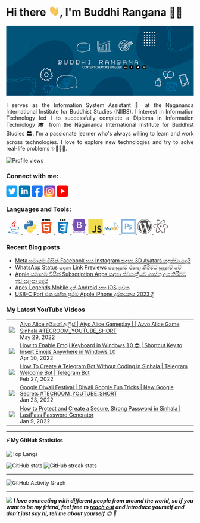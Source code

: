 # Hi there <img src="https://raw.githubusercontent.com/ABSphreak/ABSphreak/master/gifs/Hi.gif" width="30px">, I'm Buddhi Rangana 👨‍💻

![alt text](https://raw.githubusercontent.com/buddhirangana/buddhirangana/master/GitHub-Profile-Cover.png)

<!-- About me -->
<p align="justify">
I serves as the Information System Assistant 💼 at the Nāgānanda International Institute for Buddhist Studies (NIIBS). I interest in Information Technology led I to successfully complete a Diploma in Information Technology 🎓 from the Nāgānanda International Institute for Buddhist Studies 🏛. I'm a passionate learner who's always willing to learn and work across technologies. I love to explore new technologies and try to solve real-life problems ✨👨🏻‍💻.
</p>

<!-- visitor counter -->
![Profile views](https://komarev.com/ghpvc/?username=buddhirangana&color=green)

<!-- Connect with me -->
<h3 align="left">Connect with me:</h3>
<p align="left">

<a href="https://twitter.com/buddhirangana" target="blank"><img align="center" src="https://github.com/buddhirangana/buddhirangana/blob/main/assets/twitter.svg" alt="buddhirangana" height="30" width="30" /></a>
<a href="https://linkedin.com/in/buddhirangana" target="blank"><img align="center" src="https://github.com/buddhirangana/buddhirangana/blob/main/assets/linkedin.svg" alt="buddhirangana" height="30" width="30" /></a>
<a href="https://fb.com/buddhi.rangana.official" target="blank"><img align="center" src="https://github.com/buddhirangana/buddhirangana/blob/main/assets/facebook.svg" alt="buddhirangana" height="30" width="30" /></a>
<a href="https://instagram.com/buddhirangana" target="blank"><img align="center" src="https://github.com/buddhirangana/buddhirangana/blob/main/assets/instagram.svg" alt="buddhirangana" height="30" width="30" /></a>
<a href="https://youtube.com/c/tecroom" target="blank"><img align="center" src="https://github.com/buddhirangana/buddhirangana/blob/main/assets/youtube.svg" alt="tecroom" height="30" width="30" /></a>
</p>

<!-- Languages and tools -->
<h3 align="left">Languages and Tools:</h3>
<p align="left"> <a href="https://www.java.com" target="_blank"> <img src="https://github.com/devicons/devicon/blob/master/icons/java/java-original.svg" alt="java" width="40" height="40"/> </a> <a href="https://www.python.org" target="_blank"> <img src="https://raw.githubusercontent.com/devicons/devicon/master/icons/python/python-original.svg" alt="python" width="40" height="40"/> </a> <a href="https://www.w3.org/html/" target="_blank"> <img src="https://raw.githubusercontent.com/devicons/devicon/master/icons/html5/html5-original-wordmark.svg" alt="html5" width="40" height="40"/> </a> <a href="https://www.w3schools.com/css/" target="_blank"> <img src="https://raw.githubusercontent.com/devicons/devicon/master/icons/css3/css3-original-wordmark.svg" alt="css3" width="40" height="40"/> </a> <a href="https://getbootstrap.com" target="_blank"> <img src="https://raw.githubusercontent.com/devicons/devicon/master/icons/bootstrap/bootstrap-plain-wordmark.svg" alt="bootstrap" width="40" height="40"/> </a> <a href="https://developer.mozilla.org/en-US/docs/Web/JavaScript" target="_blank"> <img src="https://raw.githubusercontent.com/devicons/devicon/master/icons/javascript/javascript-original.svg" alt="javascript" width="40" height="40"/> </a> <a href="https://www.mysql.com/" target="_blank"> <img src="https://raw.githubusercontent.com/devicons/devicon/master/icons/mysql/mysql-original-wordmark.svg" alt="mysql" width="40" height="40"/> </a> <a href="https://www.photoshop.com/en" target="_blank"> <img src="https://raw.githubusercontent.com/devicons/devicon/master/icons/photoshop/photoshop-line.svg" alt="photoshop" width="40" height="40"/> </a> <a href="https://wordpress.org" target="_blank"> <img src="https://github.com/devicons/devicon/blob/master/icons/wordpress/wordpress-plain.svg" alt="wordpress" width="40" height="40"/> </a> <a href="https://atom.io" target="_blank"> <img src="https://github.com/devicons/devicon/blob/master/icons/atom/atom-original.svg" alt="atom" width="40" height="40"/> </a> </p>

### Recent Blog posts
<!-- BLOG-POST-LIST:START -->
- [Meta සමාගම විසින් Facebook සහ Instagram සඳහා 3D Avatars හඳුන්වා දෙයි](https://tecroom.lk/meta-introduces-3d-avatars-on-facebook-and-instagram/)
- [WhatsApp Status සඳහා Link Previews පහසුකම එකතු කිරීමට සුදානම් වේ](https://tecroom.lk/whatsapp-is-working-on-rich-link-previews-for-text-status-updates/)
- [Apple සමාගම විසින් Subscription Apps සඳහා ස්වයංක්‍රීයව ගාස්තු අය කිරීමට ඉඩ සලසා දෙයි](https://tecroom.lk/apple-will-let-apps-charge-higher-subscription-automatically/)
- [Apex Legends Mobile දැන් Android සහ iOS වෙත](https://tecroom.lk/apex-legends-mobile-is-now-available-on-android-and-ios/)
- [USB-C Port එක සහිත ප්‍රථම Apple iPhone දුරකථනය 2023 දී](https://tecroom.lk/the-iphone-15-to-finally-adopt-usb-c-in-2023/)
<!-- BLOG-POST-LIST:END -->

### My Latest YouTube Videos
<table>
<tbody>
<!-- YOUTUBE:START --><tr><td><a href="https://www.youtube.com/watch?v=q_O5xkdX1fo"><img width="140px" src="https://i.ytimg.com/vi/q_O5xkdX1fo/mqdefault.jpg"></a></td>
<td><a href="https://www.youtube.com/watch?v=q_O5xkdX1fo">Aiyo Alice අයියෝ ඇලිස් | Aiyo Alice Gameplay | | Ayyo Alice Game Sinhala #TECROOM_YOUTUBE_SHORT</a><br/>May 29, 2022</td></tr>
<tr><td><a href="https://www.youtube.com/watch?v=e3brUxOKTl8"><img width="140px" src="https://i.ytimg.com/vi/e3brUxOKTl8/mqdefault.jpg"></a></td>
<td><a href="https://www.youtube.com/watch?v=e3brUxOKTl8">How to Enable Emoji Keyboard in Windows 10 😎 | Shortcut Key to Insert Emojis Anywhere in Windows 10</a><br/>Apr 10, 2022</td></tr>
<tr><td><a href="https://www.youtube.com/watch?v=vxx7858qw7I"><img width="140px" src="https://i.ytimg.com/vi/vxx7858qw7I/mqdefault.jpg"></a></td>
<td><a href="https://www.youtube.com/watch?v=vxx7858qw7I">How To Create A Telegram Bot Without Coding in Sinhala | Telegram Welcome Bot | Telegram Bot</a><br/>Feb 27, 2022</td></tr>
<tr><td><a href="https://www.youtube.com/watch?v=4hIFhY_ggJk"><img width="140px" src="https://i.ytimg.com/vi/4hIFhY_ggJk/mqdefault.jpg"></a></td>
<td><a href="https://www.youtube.com/watch?v=4hIFhY_ggJk">Google Diwali Festival | Diwali Google Fun Tricks | New Google Secrets #TECROOM_YOUTUBE_SHORT</a><br/>Jan 23, 2022</td></tr>
<tr><td><a href="https://www.youtube.com/watch?v=HDA0DUHbZ3s"><img width="140px" src="https://i.ytimg.com/vi/HDA0DUHbZ3s/mqdefault.jpg"></a></td>
<td><a href="https://www.youtube.com/watch?v=HDA0DUHbZ3s">How to Protect and Create a Secure, Strong Password in Sinhala | LastPass Password Generator</a><br/>Jan 9, 2022</td></tr>
<!-- YOUTUBE:END -->
</tbody>
<table>

---
<!-- GitHub stats -->
<b>⚡ My GitHub Statistics</b>


<!-- Most Used Languages -->
![Top Langs](https://github-readme-stats.vercel.app/api/top-langs/?username=buddhirangana&show_icons=true&theme=gotham)

![GitHub stats](https://github-readme-stats.vercel.app/api?username=buddhirangana&show_icons=true&theme=gotham)
![GitHub streak stats](https://github-readme-streak-stats.herokuapp.com/?user=buddhirangana&theme=gotham) 

---
![GitHub Activity Graph](https://activity-graph.herokuapp.com/graph?username=buddhirangana)  
 
---
<img src="https://media.giphy.com/media/LnQjpWaON8nhr21vNW/giphy.gif" width="60"> <em><b>I love connecting with different people from around the world, so if you want to be my friend, feel free to <a href="https://twitter.com/buddhirangana">reach out</a> and introduce yourself and don’t just say hi, tell me about yourself</b> 😊 💜</em>
